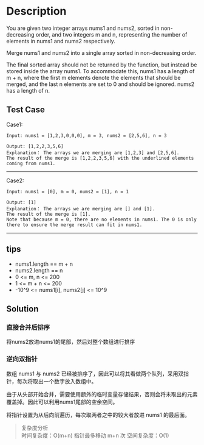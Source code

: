 # Description
You are given two integer arrays nums1 and nums2, sorted in non-decreasing order, and two integers m and n, representing the number of elements in nums1 and nums2 respectively.

Merge nums1 and nums2 into a single array sorted in non-decreasing order.

The final sorted array should not be returned by the function, but instead be stored inside the array nums1. To accommodate this, nums1 has a length of m + n, where the first m elements denote the elements that should be merged, and the last n elements are set to 0 and should be ignored. nums2 has a length of n.

## Test Case
Case1:

    Input: nums1 = [1,2,3,0,0,0], m = 3, nums2 = [2,5,6], n = 3

    Output: [1,2,2,3,5,6]
    Explanation： The arrays we are merging are [1,2,3] and [2,5,6].  
    The result of the merge is [1,2,2,3,5,6] with the underlined elements coming from nums1.
---
Case2:

    Input: nums1 = [0], m = 0, nums2 = [1], n = 1

    Output: [1]
    Explanation： The arrays we are merging are [] and [1].  
    The result of the merge is [1].  
    Note that because m = 0, there are no elements in nums1. The 0 is only there to ensure the merge result can fit in nums1.
---

## tips
* nums1.length == m + n
* nums2.length == n
* 0 <= m, n <= 200
* 1 <= m + n <= 200
* -10^9 <= nums1[i], nums2[j] <= 10^9

## Solution
### 直接合并后排序
将nums2放进nums1的尾部，然后对整个数组进行排序

### 逆向双指针
数组 nums1 与 nums2 已经被排序了，因此可以将其看做两个队列，采用双指针，每次将取出一个数字放入数组中。

由于从头部开始合并，需要使用额外的临时变量存储结果，否则会将未取出的元素覆盖掉。因此可以利用nums1尾部的空余空间。

将指针设置为从后向前遍历，每次取两者之中的较大者放进 nums1 的最后面。

> 复杂度分析  
> 时间复杂度：O(m+n) 指针最多移动 m+n 次
> 空间复杂度：O(1) 